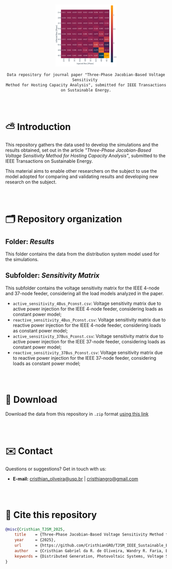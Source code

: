 <div align="center">
    <img src="sensitivity_4Bus.svg" style="width: 20vw">
    
    Data repository for journal paper "Three-Phase Jacobian-Based Voltage Sensitivity 
    Method for Hosting Capacity Analysis", submitted for IEEE Transactions on Sustainable Energy.
</div>

<br><br>

# ⛅ Introduction

This repository gathers the data used to develop the simulations and the results obtained, set out in the article _"Three-Phase Jacobian-Based Voltage Sensitivity Method for Hosting Capacity Analysis"_, submitted to the IEEE Transactions on Sustainable Energy.

This material aims to enable other researchers on the subject to use the model adopted for comparing and validating results and developing new research on the subject.

<br><br>

# 🗂️ Repository organization 

## Folder: _Results_
This folder contains the data from the distribution system model used for the simulations.

## Subfolder: _Sensitivity Matrix_

This subfolder contains the voltage sensitivity matrix for the IEEE 4-node and 37-node feeder, considering all the load models analyzed in the paper.

- `active_sensitivity_4Bus_Pconst.csv`: Voltage sensitivity matrix due to active power injection for the IEEE 4-node feeder, considering loads as constant power model; 
- `reactive_sensitivity_4Bus_Pconst.csv`: Voltage sensitivity matrix due to reactive power injection for the IEEE 4-node feeder, considering loads as constant power model; 
- `active_sensitivity_37Bus_Pconst.csv`: Voltage sensitivity matrix due to active power injection for the IEEE 37-node feeder, considering loads as constant power model; 
- `reactive_sensitivity_37Bus_Pconst.csv`: Voltage sensitivity matrix due to reactive power injection for the IEEE 37-node feeder, considering loads as constant power model; 



<br><br>

# 💾 Download
Download the data from this repository in `.zip` format [using this link](https://github.com/CristhianGRO/TJSM_IEEE_Sustainable_Energy/archive/refs/heads/main.zip)



<br><br>

# ✉️ Contact

Questions or suggestions? Get in touch with us:

- **E-mail:** cristhian_oliveira@usp.br | cristhiangro@gmail.com

<br><br>

# 💬 Cite this repository

```bibtex
@misc{Cristhian_TJSM_2025,
    title    = {Three-Phase Jacobian-Based Voltage Sensitivity Method for Hosting Capacity Analysis, submitted for IEEE Transactions on Sustainable Energy - Repository.},
    year     = {2025},
    url      = {https://github.com/CristhianGRO/TJSM_IEEE_Sustainable_Energy},
    author   = {Cristhian Gabriel da R. de Oliveira, Wandry R. Faria, Benvindo R. Pereira Jr. and João B. A. London Junior},
    keywords = {Distributed Generation, Photovoltaic Systems, Voltage Sensitivity Analysis, Unbalanced Networks.},
}
```
